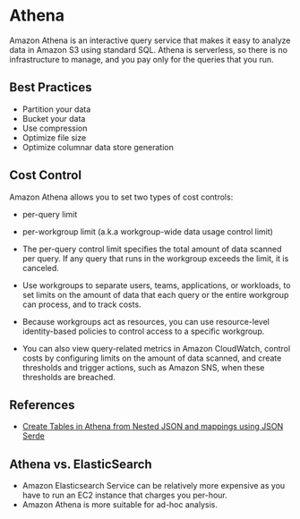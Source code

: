 # Athena

Amazon Athena is an interactive query service that makes it easy to analyze data in Amazon S3 using standard SQL. Athena is serverless, so there is no infrastructure to manage, and you pay only for the queries that you run.

## Best Practices

- Partition your data
- Bucket your data
- Use compression
- Optimize file size
- Optimize columnar data store generation

## Cost Control

Amazon Athena allows you to set two types of cost controls:
- per-query limit
- per-workgroup limit (a.k.a workgroup-wide data usage control limit)

- The per-query control limit specifies the total amount of data scanned per query. If any query that runs in the workgroup exceeds the limit, it is canceled.
- Use workgroups to separate users, teams, applications, or workloads, to set limits on the amount of data that each query or the entire workgroup can process, and to track costs. 
- Because workgroups act as resources, you can use resource-level identity-based policies to control access to a specific workgroup. 
- You can also view query-related metrics in Amazon CloudWatch, control costs by configuring limits on the amount of data scanned, and create thresholds and trigger actions, such as Amazon SNS, when these thresholds are breached.

## References

- [Create Tables in Athena from Nested JSON and mappings using JSON Serde](https://aws.amazon.com/blogs/big-data/create-tables-in-amazon-athena-from-nested-json-and-mappings-using-jsonserde/)

## Athena vs. ElasticSearch

- Amazon Elasticsearch Service can be relatively more expensive as you have to run an EC2 instance that charges you per-hour. 
- Amazon Athena is more suitable for ad-hoc analysis.